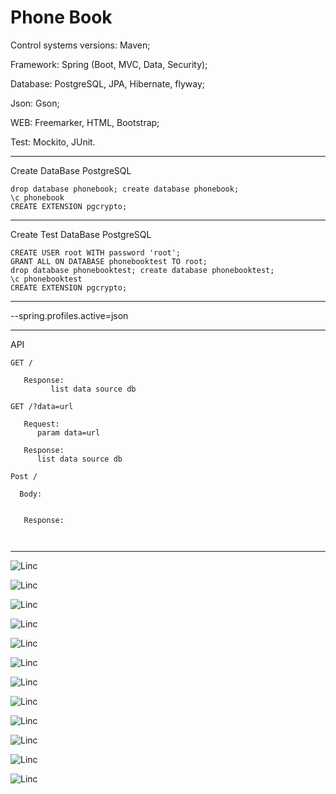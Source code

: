 # Phone Book

Control systems versions: Maven;

Framework: Spring (Boot, MVC, Data, Security);

Database: PostgreSQL, JPA, Hibernate, flyway;

Json: Gson;

WEB: Freemarker, HTML, Bootstrap;

Test: Mockito, JUnit.
<hr>
Create DataBase PostgreSQL

```
drop database phonebook; create database phonebook;	
\c phonebook
CREATE EXTENSION pgcrypto;
```
<hr>
Create Test DataBase PostgreSQL

```
CREATE USER root WITH password 'root'; 
GRANT ALL ON DATABASE phonebooktest TO root;
drop database phonebooktest; create database phonebooktest;	
\c phonebooktest
CREATE EXTENSION pgcrypto;
```
<hr>
--spring.profiles.active=json
<hr>
API

```
GET /

   Response:
         list data source db
```

```
GET /?data=url

   Request:
      param data=url
      
   Response:
      list data source db
```

```
Post /

  Body: 
     

   Response:
      
      
```
<hr>

![Linc](images/1.png)

![Linc](images/2.png)

![Linc](images/3.png)

![Linc](images/4.png)

![Linc](images/5.png)

![Linc](images/6.png)

![Linc](images/7.png)

![Linc](images/8.png)

![Linc](images/9.png)

![Linc](images/10.png)

![Linc](images/11.png)

![Linc](images/12.png)
